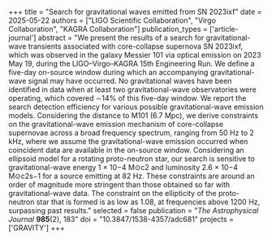 +++
title = "Search for gravitational waves emitted from SN 2023ixf"
date = 2025-05-22
authors = ["LIGO Scientific Collaboration", "Virgo Collaboration", "KAGRA Collaboration"]
publication_types = ['article-journal']
abstract = "We present the results of a search for gravitational-wave transients associated with core-collapse supernova SN 2023ixf, which was observed in the galaxy Messier 101 via optical emission on 2023 May 19, during the LIGO–Virgo–KAGRA 15th Engineering Run. We define a five-day on-source window during which an accompanying gravitational-wave signal may have occurred. No gravitational waves have been identified in data when at least two gravitational-wave observatories were operating, which covered ∼14%  of this five-day window. We report the search detection efficiency for various possible gravitational-wave emission models. Considering the distance to M101 (6.7 Mpc), we derive constraints on the gravitational-wave emission mechanism of core-collapse supernovae across a broad frequency spectrum, ranging from 50 Hz to 2 kHz, where we assume the gravitational-wave emission occurred when coincident data are available in the on-source window. Considering an ellipsoid model for a rotating proto-neutron star, our search is sensitive to gravitational-wave energy 1 × 10−4 M⊙c2 and luminosity 2.6 × 10−4 M⊙c2s−1 for a source emitting at 82 Hz. These constraints are around an order of magnitude more stringent than those obtained so far with gravitational-wave data. The constraint on the ellipticity of the proto-neutron star that is formed is as low as 1.08, at frequencies above 1200 Hz, surpassing past results."
selected = false
publication = "*The Astrophysical Journal* **985**(2), 183"
doi = "10.3847/1538-4357/adc681"
projects =['GRAVITY']
+++
